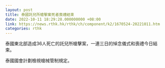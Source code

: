 ```yaml
---
layout: post
title: 泰國託兒所槍擊案死者喪禮結束
date: 2022-10-11 18:29:28.000000000 +08:00
link: https://news.rthk.hk/rthk/ch/component/k2/1670524-20221011.htm
categories: rthk
---
```


泰國東北部造成36人死亡的託兒所槍擊案，一連三日的悼念儀式和喪禮今日結束。

泰國國會計劃檢視槍械管制規定。
